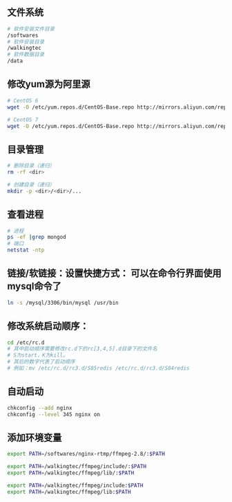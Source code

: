 ## 文件系统
``` bash
# 软件安装文件目录
/softwares
# 软件安装目录
/walkingtec
# 软件数据目录
/data
```

## 修改yum源为阿里源

```bash
# CentOS 6
wget -O /etc/yum.repos.d/CentOS-Base.repo http://mirrors.aliyun.com/repo/Centos-6.repo

# CentOS 7
wget -O /etc/yum.repos.d/CentOS-Base.repo http://mirrors.aliyun.com/repo/Centos-7.repo
```

## 目录管理
```bash
# 删除目录（递归）
rm -rf <dir>

# 创建目录（递归）
mkdir -p <dir>/<dir>/...
```

## 查看进程
```bash
# 进程
ps -ef |grep mongod
# 端口
netstat -ntp
```

## 链接/软链接：设置快捷方式： 可以在命令行界面使用mysql命令了
```bash
ln -s /mysql/3306/bin/mysql /usr/bin
```

## 修改系统启动顺序：
```bash
cd /etc/rc.d
# 其中启动顺序需要修改rc.d下的rc[3,4,5].d目录下的文件名
# S为start，K为kill。
# 其后的数字代表了启动顺序
# 例如：mv /etc/rc.d/rc3.d/S85redis /etc/rc.d/rc3.d/S84redis
```

## 自动启动
```bash
chkconfig --add nginx
chkconfig --level 345 nginx on 
```

## 添加环境变量
``` bash
export PATH=/softwares/nginx-rtmp/ffmpeg-2.8/:$PATH

export PATH=/walkingtec/ffmpeg/include/:$PATH
export PATH=/walkingtec/ffmpeg/lib/:$PATH

export PATH=/walkingtec/ffmpeg/include:$PATH
export PATH=/walkingtec/ffmpeg/lib:$PATH
```